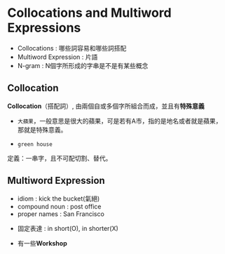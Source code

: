 # Collocations and Multiword Expressions

* Collocations : 哪些詞容易和哪些詞搭配
* Multiword Expression : 片語
* N-gram : N個字所形成的字串是不是有某些概念

## Collocation

**Collocation**（搭配詞）, 由兩個自或多個字所組合而成，並且有**特殊意義**

- `大蘋果`，一般意思是很大的蘋果，可是若有A市，指的是地名或者就是蘋果，
  那就是特殊意義。

- `green house`

定義：一串字，且不可配切割、替代。

## Multiword Expression

- idiom : kick the bucket(氣絕)
- compound noun : post office
- proper names : San Francisco

* 固定表達 : in short(O), in shorter(X)

* 有一些**Workshop**
